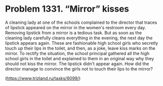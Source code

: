 # Problem 1331. “Mirror” kisses

A cleaning lady at one of the schools complained to the director that traces of lipstick appeared on the mirror in the women's restroom every day. Removing lipstick from a mirror is a tedious task. But as soon as the cleaning lady carefully cleans everything in the evening, the next day the lipstick appears again. These are fashionable high school girls who secretly touch up their lips in the toilet, and then, as a joke, leave kiss marks on the mirror. To rectify the situation, the school principal gathered all the high school girls in the toilet and explained to them in an original way why they should not kiss the mirror. The lipstick didn't appear again. How did the director manage to convince the girls not to touch their lips to the mirror?

(https://www.trizland.ru/tasks/6099/)